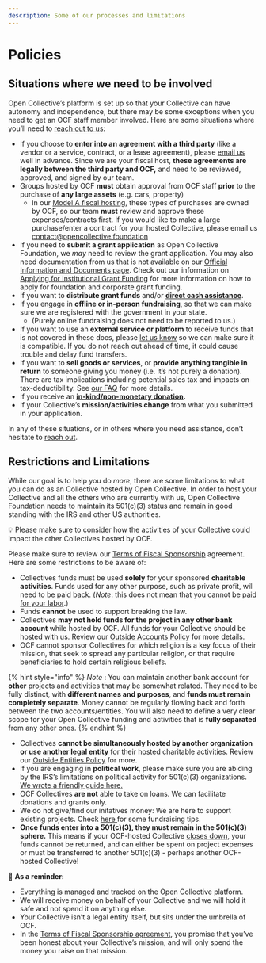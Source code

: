 ```yaml
---
description: Some of our processes and limitations
---
```


# Policies

## Situations where we need to be involved

Open Collective’s platform is set up so that your Collective can have autonomy and independence, but there may be some exceptions when you need to get an OCF staff member involved. Here are some situations where you’ll need to [reach out to us](mailto:contact@opencollective.foundation):

* If you choose to **enter into an agreement with a third party** (like a vendor or a service, contract, or a lease agreement), please [email us](mailto:contact@opencollective.foundation) well in advance. Since we are your fiscal host, **these agreements are legally between the third party and OCF,** and need to be reviewed, approved, and signed by our team.
* Groups hosted by OCF **must** obtain approval from OCF staff **prior** to the purchase of **any large assets** (e.g. cars, property)
  * In our [Model A fiscal hosting](../../what-we-offer/fiscal-hosting.md#comprehensive-fiscal-sponsorship), these types of purchases are owned by OCF, so our team **must** review and approve these expenses/contracts first. If you would like to make a large purchase/enter a contract for your hosted Collective, please email us contact@opencollective.foundation
* If you need to **submit a grant application** as Open Collective Foundation, we _may_ need to review the grant application. You may also need documentation from us that is not available on our [Official Information and Documents page](../../about/official-information-and-documents.md). Check out our information on [Applying for Institutional Grant Funding](../financial-contributions/grant-funding.md) for more information on how to apply for foundation and corporate grant funding.
* If you want to **distribute grant funds** and/or [**direct cash assistance**](cash-assistance-policy.md).
* If you engage in **offline or in-person fundraising**, so that we can make sure we are registered with the government in your state.
  * (Purely online fundraising does not need to be reported to us.)
* If you want to use an **external service or platform** to receive funds that is not covered in these docs, please [let us know](mailto:contact@opencollective.foundation) so we can make sure it is compatible. If you do not reach out ahead of time, it could cause trouble and delay fund transfers.
* If you want to **sell goods or services**, or **provide anything tangible in return** to someone giving you money (i.e. it’s not purely a donation). There are tax implications including potential sales tax and impacts on tax-deductibility. See [our FAQ](../../faq/contributions-faq.md#can-we-receive-earned-income-i.e.-non-donations-sell-stuff-through-ocf) for more details.
* If you receive an [**in-kind/non-monetary donation**](https://docs.opencollective.foundation/how-it-works/financial-contributions/in-kind)**.**
* If your Collective’s **mission/activities change** from what you submitted in your application.

In any of these situations, or in others where you need assistance, don’t hesitate to [reach out](mailto:support@opencollective.com).

## Restrictions and Limitations

While our goal is to help you do _more_, there are some limitations to what you can do as an Collective hosted by Open Collective. In order to host your Collective and all the others who are currently with us, Open Collective Foundation needs to maintain its 501(c)(3) status and remain in good standing with the IRS and other US authorities.

:bulb: Please make sure to consider how the activities of your Collective could impact the other Collectives hosted by OCF.

Please make sure to review our [Terms of Fiscal Sponsorship](../../getting-started/terms.md) agreement. Here are some restrictions to be aware of:

* Collectives funds must be used **solely** for your sponsored **charitable activities**. Funds used for any other purpose, such as private profit, will need to be paid back. (_Note_: this does not mean that you cannot be [paid for your labor](https://docs.opencollective.com/help/expenses-and-getting-paid/expenses#how-do-i-get-paid-from-a-collective).)
* Funds **cannot** be used to support breaking the law.
* Collectives **may not hold funds for the project in any other bank account** while hosted by OCF. All funds for your Collective should be hosted with us. Review our [Outside Accounts Policy](outside-accounts-policy.md) for more details.
* OCF cannot sponsor Collectives for which religion is a key focus of their mission, that seek to spread any particular religion, or that require beneficiaries to hold certain religious beliefs.

{% hint style="info" %}
_Note_ : You can maintain another bank account for **other** projects and activities that may be somewhat related. They need to be fully distinct, with **different names and purposes**, and **funds must remain completely separate**. Money cannot be regularly flowing back and forth between the two accounts/entities. You will also need to define a very clear scope for your Open Collective funding and activities that is **fully separated** from any other ones.
{% endhint %}

* Collectives **cannot be simultaneously hosted by another organization or use another legal entity** for their hosted charitable activities. Review our [Outside Entities Policy](outside-entities-policy.md) for more.
* If you are engaging in **political work**, please make sure you are abiding by the IRS’s limitations on political activity for 501(c)(3) organizations. [We wrote a friendly guide here.](political-activity.md)
* OCF Collectives **are not** able to take on loans. We can facilitate donations and grants only.
* We do not give/find our initatives money: We are here to support existing projects. Check [here ](https://blog.opencollective.com/ten-steps-to-successful-open-source-crowdfunding/)for some fundraising tips.
* **Once funds enter into a 501(c)(3), they must remain in the 501(c)(3) sphere.** This means if your OCF-hosted Collective [closes down](../../faq/leaving-ocf.md), your funds cannot be returned, and can either be spent on project expenses or must be transferred to another 501(c)(3) - perhaps another OCF-hosted Collective!

:star2: **As a reminder:**

* Everything is managed and tracked on the Open Collective platform.
* We will receive money on behalf of your Collective and we will hold it safe and not spend it on anything else.
* Your Collective isn’t a legal entity itself, but sits under the umbrella of OCF.
* In the [Terms of Fiscal Sponsorship agreement](../../getting-started/terms.md), you promise that you’ve been honest about your Collective’s mission, and will only spend the money you raise on that mission.
